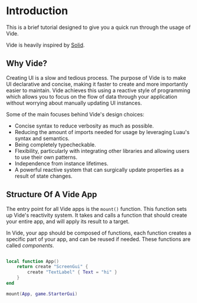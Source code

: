 # Introduction

This is a brief tutorial designed to give you a quick run through the usage of
Vide.

Vide is heavily inspired by [Solid](https://www.solidjs.com/).

## Why Vide?

Creating UI is a slow and tedious process. The purpose of Vide is to make UI
declarative and concise, making it faster to create and more importantly easier
to maintain. Vide achieves this using a reactive style of programming which
allows you to focus on the flow of data through your application without
worrying about manually updating UI instances.

Some of the main focuses behind Vide's design choices:

- Concise syntax to reduce verbosity as much as possible.
- Reducing the amount of imports needed for usage by leveraging Luau's syntax
  and semantics.
- Being completely typecheckable.
- Flexibility, particularly with integrating other libraries and allowing users
  to use their own patterns.
- Independence from instance lifetimes.
- A powerful reactive system that can surgically update properties as a result
  of state changes.

## Structure Of A Vide App

The entry point for all Vide apps is the `mount()` function. This function
sets up Vide's reactivity system. It takes and calls a function that should
create your entire app, and will apply its result to a target.

In Vide, your app should be composed of functions, each function creates a
specific part of your app, and can be reused if needed. These functions are
called *components*.

```lua

local function App()
    return create "ScreenGui" {
        create "TextLabel" { Text = "hi" }
    }
end

mount(App, game.StarterGui)
```
